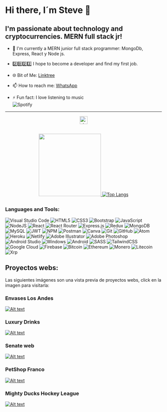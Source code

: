 # Hi there, I´m Steve 👋

## I'm passionate about technology and cryptocurrencies. MERN full stack jr!


- 🌱 I'm currently a MERN junior full stack programmer: MongoDb, Express, React y Node js.

- 2️⃣0️⃣2️⃣2️⃣ I hope to become a developer and find my first job.

- 🌐 Bit of Me: <a href="https://linktr.ee/steve.ok" target="_blank">Linktree</a>

- 📫 How to reach me: <a href="https://api.whatsapp.com/send?phone=2612121844&text" target="_blank">WhatsApp</a>

- ⚡ Fun fact: I love listening to music  
![Spotify](https://img.shields.io/badge/Spotify-1ED760?style=for-the-badge&logo=spotify&logoColor=white)

---

<div align="center">
  <img height="25em"  src="https://komarev.com/ghpvc/?username=steve-ux&label=Profile%20views&color=009a12&style=flat" alt="steve-ux" />
</div>
<br />

<div align="center">
  <a href="https://github.com/steve-ux">
    
  <img height="200em" src="https://github-readme-stats.vercel.app/api?username=steve-ux&show_icons=true&theme=chartreuse-dark"/> [![Top Langs](https://github-readme-stats.vercel.app/api/top-langs/?username=steve-ux&layout=compact&theme=chartreuse-dark)](https://github.com/steve-ux/github-readme-stats)    
</div>

##

### Languages and Tools:

![Visual Studio Code](https://img.shields.io/badge/Visual%20Studio%20Code-0078d7.svg?style=for-the-badge&logo=visual-studio-code&logoColor=white)
![HTML5](https://img.shields.io/badge/html5-%23E34F26.svg?style=for-the-badge&logo=html5&logoColor=white)
![CSS3](https://img.shields.io/badge/css3-%231572B6.svg?style=for-the-badge&logo=css3&logoColor=white)
![Bootstrap](https://img.shields.io/badge/bootstrap-%23563D7C.svg?style=for-the-badge&logo=bootstrap&logoColor=white)
![JavaScript](https://img.shields.io/badge/javascript-%23323330.svg?style=for-the-badge&logo=javascript&logoColor=%23F7DF1E)
![NodeJS](https://img.shields.io/badge/node.js-6DA55F?style=for-the-badge&logo=node.js&logoColor=white)
![React](https://img.shields.io/badge/react-%2320232a.svg?style=for-the-badge&logo=react&logoColor=%2361DAFB)
![React Router](https://img.shields.io/badge/React_Router-CA4245?style=for-the-badge&logo=react-router&logoColor=white)
![Express.js](https://img.shields.io/badge/express.js-%23404d59.svg?style=for-the-badge&logo=express&logoColor=%2361DAFB)
![Redux](https://img.shields.io/badge/redux-%23593d88.svg?style=for-the-badge&logo=redux&logoColor=white)
![MongoDB](https://img.shields.io/badge/MongoDB-%234ea94b.svg?style=for-the-badge&logo=mongodb&logoColor=white)
![MySQL](https://img.shields.io/badge/mysql-%2300f.svg?style=for-the-badge&logo=mysql&logoColor=white)
![JWT](https://img.shields.io/badge/JWT-black?style=for-the-badge&logo=JSON%20web%20tokens)
![NPM](https://img.shields.io/badge/NPM-%23000000.svg?style=for-the-badge&logo=npm&logoColor=white)
![Postman](https://img.shields.io/badge/Postman-FF6C37?style=for-the-badge&logo=postman&logoColor=white)
![Canva](https://img.shields.io/badge/Canva-%2300C4CC.svg?style=for-the-badge&logo=Canva&logoColor=white)
![Git](https://img.shields.io/badge/git-%23F05033.svg?style=for-the-badge&logo=git&logoColor=white)
![GitHub](https://img.shields.io/badge/github-%23121011.svg?style=for-the-badge&logo=github&logoColor=white)
![Atom](https://img.shields.io/badge/Atom-%2366595C.svg?style=for-the-badge&logo=atom&logoColor=white)
![Heroku](https://img.shields.io/badge/heroku-%23430098.svg?style=for-the-badge&logo=heroku&logoColor=white)
![Netlify](https://img.shields.io/badge/netlify-%23000000.svg?style=for-the-badge&logo=netlify&logoColor=#00C7B7)
![Adobe Illustrator](https://img.shields.io/badge/adobeillustrator-%23FF9A00.svg?style=for-the-badge&logo=adobeillustrator&logoColor=white)
![Adobe Photoshop](https://img.shields.io/badge/adobephotoshop-%2331A8FF.svg?style=for-the-badge&logo=adobephotoshop&logoColor=white)
![Android Studio](https://img.shields.io/badge/Android%20Studio-3DDC84.svg?style=for-the-badge&logo=android-studio&logoColor=white)
![Windows](https://img.shields.io/badge/Windows-0078D6?style=for-the-badge&logo=windows&logoColor=white)
![Android](https://img.shields.io/badge/Android-3DDC84?style=for-the-badge&logo=android&logoColor=white)
![SASS](https://img.shields.io/badge/SASS-hotpink.svg?style=for-the-badge&logo=SASS&logoColor=white)
![TailwindCSS](https://img.shields.io/badge/tailwindcss-%2338B2AC.svg?style=for-the-badge&logo=tailwind-css&logoColor=white)
![Google Cloud](https://img.shields.io/badge/GoogleCloud-%234285F4.svg?style=for-the-badge&logo=google-cloud&logoColor=white)
![Firebase](https://img.shields.io/badge/firebase-%23039BE5.svg?style=for-the-badge&logo=firebase)
![Bitcoin](https://img.shields.io/badge/Bitcoin-000?style=for-the-badge&logo=bitcoin&logoColor=white)
![Ethereum](https://img.shields.io/badge/Ethereum-3C3C3D?style=for-the-badge&logo=Ethereum&logoColor=white)
![Monero](https://img.shields.io/badge/monero-FF6600?style=for-the-badge&logo=monero&logoColor=white)
![Litecoin](https://img.shields.io/badge/Litecoin-A6A9AA?style=for-the-badge&logo=Litecoin&logoColor=white)
![Xrp](https://img.shields.io/badge/Xrp-black?style=for-the-badge&logo=xrp&logoColor=white)


  
  ## Proyectos webs:
  
 Las siguientes imágenes son una vista previa de proyectos webs, click en la imagen para visitarla:
  
 ### Envases Los Andes

[![Alt text](https://i.imgur.com/ZtVwa2J.png)](https://www.envaseslosandes.com/)
  
### Luxury Drinks

[![Alt text](https://i.imgur.com/EfI3qnS.png)](https://luxurydrinks.herokuapp.com/)
  
### Senate web

[![Alt text](https://i.imgur.com/ZhH65bV.png)](https://steve-ux.github.io/web-senate/)
  
### PetShop Franco

[![Alt text](https://i.imgur.com/U1sAsil.png)](https://lautarostein.github.io/Proyecto-Pet-Shop-Franco/)
  
### Mighty Ducks Hockey League

[![Alt text](https://i.imgur.com/DIDOdwn.png)](https://steve-ux.github.io/mighty-ducks-hockey/index.html)
  

